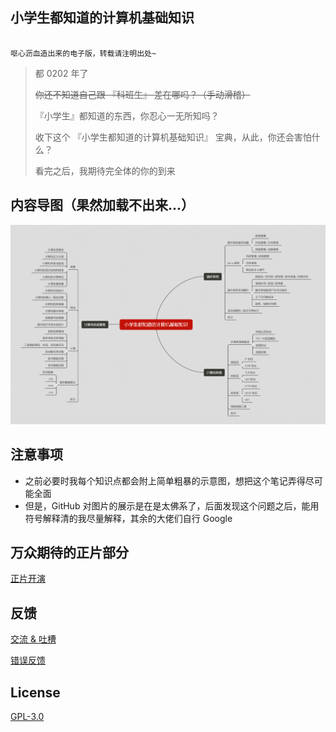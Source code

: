 ## 小学生都知道的计算机基础知识

````

呕心沥血造出来的电子版，转载请注明出处~

````

> 都 0202 年了
> 
> ~~你还不知道自己跟 『科班生』 差在哪吗？（手动滑稽）~~
> 
> 『小学生』都知道的东西，你忍心一无所知吗？
> 
> 收下这个 『小学生都知道的计算机基础知识』 宝典，从此，你还会害怕什么？
> 
> 看完之后，我期待完全体的你的到来

## 内容导图（果然加载不出来...）

<div align="center">
    <img src="img/azeroth.png" alt="这里是知识思维导图~~~"/>
</div>

## 注意事项
* 之前必要时我每个知识点都会附上简单粗暴的示意图，想把这个笔记弄得尽可能全面
* 但是，GitHub 对图片的展示是在是太佛系了，后面发现这个问题之后，能用符号解释清的我尽量解释，其余的大佬们自行 Google

## 万众期待的正片部分

[正片开演](CATALOG.md)

## 反馈

[交流 & 吐槽]()
 
[错误反馈]()

## License

[GPL-3.0](https://opensource.org/licenses/GPL-3.0)
